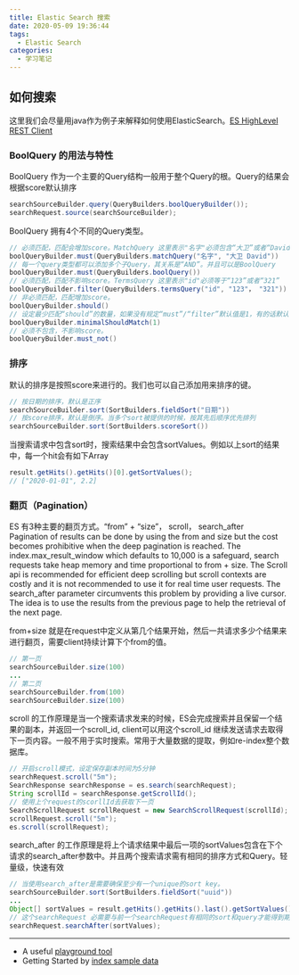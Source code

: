 ```yaml
---
title: Elastic Search 搜索
date: 2020-05-09 19:36:44
tags:
  - Elastic Search
categories:
  - 学习笔记
---
```


## 如何搜索
这里我们会尽量用java作为例子来解释如何使用ElasticSearch。[ES HighLevel REST Client](https://www.elastic.co/guide/en/elasticsearch/client/java-rest/current/java-rest-high-search.html)
### BoolQuery 的用法与特性

BoolQuery 作为一个主要的Query结构一般用于整个Query的根。Query的结果会根据score默认排序

```java
searchSourceBuilder.query(QueryBuilders.boolQueryBuilder()); 
searchRequest.source(searchSourceBuilder);
```

BoolQuery 拥有4个不同的Query类型。
```java
// 必须匹配，匹配会增加score。MatchQuery 这里表示"名字"必须包含“大卫”或者“David”其中一个, 多个匹配会增加其结果的score。
boolQueryBuilder.must(QueryBuilders.matchQuery("名字", "大卫 David")) 
// 每一个query类型都可以添加多个子Query，其关系是“AND”。并且可以是BoolQuery
boolQueryBuilder.must(QueryBuilders.boolQuery()) 
// 必须匹配，匹配不影响score。TermsQuery 这里表示"id"必须等于“123”或者“321”
boolQueryBuilder.filter(QueryBuilders.termsQuery("id", "123"， "321"))
// 非必须匹配，匹配增加score。
boolQueryBuilder.should()
// 设定最少匹配“should”的数量，如果没有规定“must”/“filter”默认值是1，有的话默认值是0
boolQueryBuilder.minimalShouldMatch(1) 
// 必须不包含，不影响score。
boolQueryBuilder.must_not()
```
<!--more-->

### 排序

默认的排序是按照score来进行的。我们也可以自己添加用来排序的键。

```java
// 按日期的排序，默认是正序
searchSourceBuilder.sort(SortBuilders.fieldSort("日期"))
// 按score排序，默认是倒序。当多个sort被提供的时候，按其先后顺序优先排列
searchSourceBuilder.sort(SortBuilders.scoreSort())
```

当搜索请求中包含sort时，搜索结果中会包含sortValues。例如以上sort的结果中，每一个hit会有如下Array

```java
result.getHits().getHits()[0].getSortValues();
// ["2020-01-01", 2.2]
```

### 翻页（Pagination）
ES 有3种主要的翻页方式。“from” + “size”， scroll， search_after  
Pagination of results can be done by using the from and size but the cost becomes prohibitive when the deep pagination is reached. The index.max_result_window which defaults to 10,000 is a safeguard, search requests take heap memory and time proportional to from + size. The Scroll api is recommended for efficient deep scrolling but scroll contexts are costly and it is not recommended to use it for real time user requests. The search_after parameter circumvents this problem by providing a live cursor. The idea is to use the results from the previous page to help the retrieval of the next page.

from+size 就是在request中定义从第几个结果开始，然后一共请求多少个结果来进行翻页，需要client持续计算下个from的值。
```java
// 第一页
searchSourceBuilder.size(100)
...
// 第二页
searchSourceBuilder.from(100)
searchSourceBuilder.size(100)
```

scroll 的工作原理是当一个搜索请求发来的时候，ES会完成搜索并且保留一个结果的副本，并返回一个scroll_id, client可以用这个scroll_id 继续发送请求去取得下一页内容。一般不用于实时搜索。常用于大量数据的提取，例如re-index整个数据库。
```java
// 开启scroll模式，设定保存副本时间为5分钟
searchRequest.scroll("5m");
SearchResponse searchResponse = es.search(searchRequest);
String scrollId = searchResponse.getScrollId();
// 使用上个request的scorllId去获取下一页
SearchScrollRequest scrollRequest = new SearchScrollRequest(scrollId); 
scrollRequest.scroll("5m");
es.scroll(scrollRequest);
```

search_after 的工作原理是将上个请求结果中最后一项的sortValues包含在下个请求的search_after参数中。并且两个搜索请求需有相同的排序方式和Query。轻量级，快速有效  

```java
// 当使用search_after是需要确保至少有一个unique的sort key。
searchSourceBuilder.sort(SortBuilders.fieldSort("uuid"))
...
Object[] sortValues = result.getHits().getHits().last().getSortValues();
// 这个searchRequest 必需要与前一个searchRequest有相同的sort和query才能得到期待的结果
searchRequest.searchAfter(sortValues);
```

-----
* A useful [playground tool](https://www.katacoda.com/courses/elasticsearch/playground)
* Getting Started by [index sample data](https://www.elastic.co/guide/en/elasticsearch/reference/6.8/getting-started-index.html) 